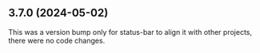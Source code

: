 ## 3.7.0 (2024-05-02)

This was a version bump only for status-bar to align it with other projects, there were no code changes.
